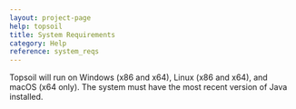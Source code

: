 ```yaml
---
layout: project-page
help: topsoil
title: System Requirements
category: Help
reference: system_reqs
---
```


Topsoil will run on Windows (x86 and x64), Linux (x86 and x64), and macOS (x64 only). The system must have the most recent version of Java installed.
